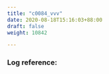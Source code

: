 ```yaml
---
title: "c0084_vvv"
date: 2020-08-18T15:16:03+88:00
draft: false
weight: 10842

---
```


### Log reference: <no value>

```
